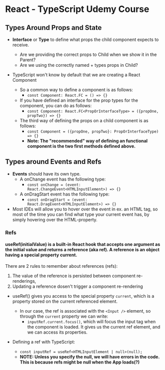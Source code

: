 # React - TypeScript Udemy Course

## Types Around Props and State 
- **Interface** or **Type** to define what props the child component expects to receive.
    - Are we providing the correct props to Child when we show it in the Parent?
    - Are we using the correctly named + types props in Child?
    
- TypeScript won't know by default that we are creating a React Component
  - So a common way to define a component is as follows:
    - `const Component: React.FC = () => {}`
  - If you have defined an interface for the prop types for the component, you can do as follows:
    - `const Component: React.FC<PropOrInterfaceType> = ({propOne, propTwo}) => {}`  
  - The third way of defining the props on a child component is as follows:
    - `const Component = ({propOne, propTwo}: PropOrInterfaceType) => {}`
    - **Note: The "recommended" way of defining an functional component is the two first methods defined above.**
  
## Types around Events and Refs 
- **Events** should have its own type.
  - A onChange event has the following type:
    - `const onChange = (event: React.ChangeEvent<HTMLInputElement>) => {}`
  - A onDragStart event has the following type:
    - `const onDragStart = (event: React.DragEvent<HTMLInputElement>) => {}`
- Most IDEs will allow you to hover over the event in ex. an HTML tag, so most of the time you can find what type your current event has, by simply hovering over the HTML-property.

### **Refs**
#### useRef(initialValue) is a built-in React hook that accepts one argument as the initial value and returns a reference (aka ref). A reference is an object having a special property current.
There are 2 rules to remember about references (refs):
  1. The value of the reference is persisted between component re-renderings,
  2. Updating a reference dosen't trigger a component re-rendering

- useRef() gives you access to the special property `current`, which is a property stored on the current referenced element.
  - In our case, the ref is associated with the `<Input />` element, so through the `current` property we can write:
    - `inputRef.current.focus()`, which will focus the input tag when the component is loaded. It gives us the current ref element, and we can access its properties.

- Defining a ref with TypeScript:
  - `const inputRef = useRef<HTMLInputElement | null>(null);`
  - **NOTE: Unless you specify the null, we will have errors in the code. This is because refs might be null when the App loads(?)**
